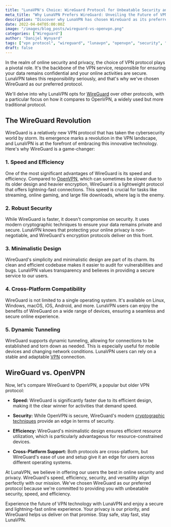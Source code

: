 ```yaml
---
title: "LunaVPN's Choice: WireGuard Protocol for Unbeatable Security and Speed"
meta_title: "Why LunaVPN Prefers WireGuard: Unveiling the Future of VPN Protocols"
description: "Discover why LunaVPN has chosen WireGuard as its preferred protocol and how it outshines OpenVPN in terms of security, speed, and efficiency. Explore the future of VPN technology with LunaVPN."
date: 2022-04-04T05:00:00Z
image: "/images/blog_posts/wireguard-vs-openvpn.png"
categories: ["Wireguard"]
author: "Danijel Wynyard"
tags: ["vpn protocol", "wireguard", "lunavpn", "openvpn", "security", "speed", "vpn technology", "online privacy"]
draft: false
---
```


In the realm of online security and privacy, the choice of VPN protocol plays a pivotal role. It's the backbone of the VPN service, responsible for ensuring your data remains confidential and your online activities are secure. LunaVPN takes this responsibility seriously, and that's why we've chosen WireGuard as our preferred protocol.

We'll delve into why LunaVPN opts for [WireGuard](https://www.wireguard.com/) over other protocols, with a particular focus on how it compares to OpenVPN, a widely used but more traditional protocol.

## The WireGuard Revolution

WireGuard is a relatively new VPN protocol that has taken the cybersecurity world by storm. Its emergence marks a revolution in the VPN landscape, and LunaVPN is at the forefront of embracing this innovative technology. Here's why WireGuard is a game-changer:

### 1. Speed and Efficiency

One of the most significant advantages of WireGuard is its speed and efficiency. Compared to [OpenVPN](https://openvpn.net/), which can sometimes be slower due to its older design and heavier encryption, WireGuard is a lightweight protocol that offers lightning-fast connections. This speed is crucial for tasks like streaming, online gaming, and large file downloads, where lag is the enemy.

### 2. Robust Security

While WireGuard is faster, it doesn't compromise on security. It uses modern cryptographic techniques to ensure your data remains private and secure. LunaVPN knows that protecting your online privacy is non-negotiable, and WireGuard's encryption protocols deliver on this front.

### 3. Minimalistic Design

WireGuard's simplicity and minimalistic design are part of its charm. Its clean and efficient codebase makes it easier to audit for vulnerabilities and bugs. LunaVPN values transparency and believes in providing a secure service to our users.

### 4. Cross-Platform Compatibility

WireGuard is not limited to a single operating system. It's available on Linux, Windows, macOS, iOS, Android, and more. LunaVPN users can enjoy the benefits of WireGuard on a wide range of devices, ensuring a seamless and secure online experience.

### 5. Dynamic Tunneling

WireGuard supports dynamic tunneling, allowing for connections to be established and torn down as needed. This is especially useful for mobile devices and changing network conditions. LunaVPN users can rely on a stable and adaptable [VPN](https://en.wikipedia.org/wiki/VPN_service) connection.

## WireGuard vs. OpenVPN

Now, let's compare WireGuard to OpenVPN, a popular but older VPN protocol:

- **Speed:** WireGuard is significantly faster due to its efficient design, making it the clear winner for activities that demand speed.

- **Security:** While OpenVPN is secure, WireGuard's modern [cryptographic techniques](https://en.wikipedia.org/wiki/Cryptographic_hash_function) provide an edge in terms of security.

- **Efficiency:** WireGuard's minimalistic design ensures efficient resource utilization, which is particularly advantageous for resource-constrained devices.

- **Cross-Platform Support:** Both protocols are cross-platform, but WireGuard's ease of use and setup give it an edge for users across different operating systems.

At LunaVPN, we believe in offering our users the best in online security and privacy. WireGuard's speed, efficiency, security, and versatility align perfectly with our mission. We've chosen WireGuard as our preferred protocol because we're committed to providing you with unbeatable security, speed, and efficiency.

Experience the future of VPN technology with LunaVPN and enjoy a secure and lightning-fast online experience. Your privacy is our priority, and WireGuard helps us deliver on that promise. Stay safe, stay fast, stay LunaVPN.

